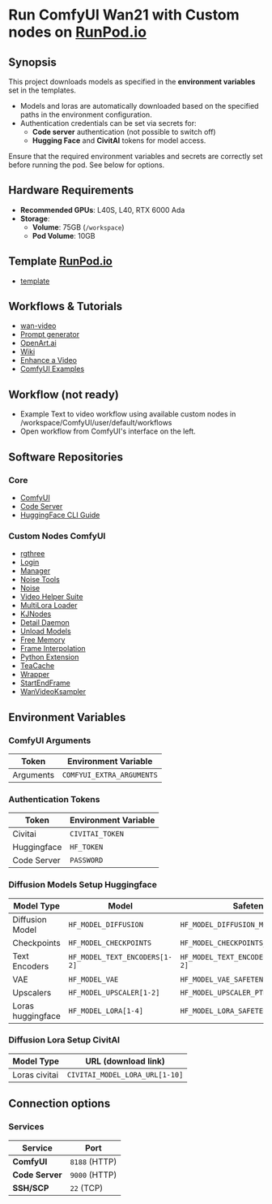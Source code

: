 # Run ComfyUI Wan21 with Custom nodes on [RunPod.io](https://runpod.io?ref=se4tkc5o)

## Synopsis

This project downloads models as specified in the **environment variables** set in the templates.  

- Models and loras are automatically downloaded based on the specified paths in the environment configuration.  
- Authentication credentials can be set via secrets for:  
  - **Code server** authentication (not possible to switch off) 
  - **Hugging Face** and **CivitAI** tokens for model access.  

Ensure that the required environment variables and secrets are correctly set before running the pod.
See below for options.

## Hardware Requirements  
 
- **Recommended GPUs**: L40S, L40, RTX 6000 Ada  
- **Storage**:  
  - **Volume**: 75GB (`/workspace`)  
  - **Pod Volume**: 10GB  

## Template [RunPod.io](https://runpod.io?ref=se4tkc5o)

- [template](https://runpod.io/console/deploy?template=9edjw7pg7h&ref=se4tkc5o)

## Workflows & Tutorials  

- [wan-video](https://wan.video/)
- [Prompt generator](https://wan21.net/prompt-generator)
- [OpenArt.ai](https://openart.ai/workflows/home?keyword=Wan)  
- [Wiki](https://comfyui-wiki.com/en/tutorial/advanced/wan21-video-model)
- [Enhance a Video](https://oahzxl.github.io/Enhance_A_Video/)  
- [ComfyUI Examples](https://comfyanonymous.github.io/ComfyUI_examples/wan/)

## Workflow (not ready)

- Example Text to video workflow using available custom nodes in /workspace/ComfyUI/user/default/workflows
- Open workflow from ComfyUI's interface on the left. 

## Software Repositories  

### Core  

- [ComfyUI](https://github.com/comfyanonymous/ComfyUI)  
- [Code Server](https://github.com/coder/code-server)  
- [HuggingFace CLI Guide](https://huggingface.co/docs/huggingface_hub/v0.27.0/guides/cli) 

### Custom Nodes ComfyUI 

- [rgthree](https://github.com/rgthree/rgthree-comfy)  
- [Login](https://github.com/liusida/ComfyUI-Login)  
- [Manager](https://github.com/ltdrdata/ComfyUI-Manager)  
- [Noise Tools](https://github.com/chrisgoringe/cg-noisetools)  
- [Noise](https://github.com/BlenderNeko/ComfyUI_Noise)  
- [Video Helper Suite](https://github.com/kosinkadink/ComfyUI-VideoHelperSuite)
- [MultiLora Loader](https://github.com/asdrabael/Hunyuan-Multi-Lora-Loader)  
- [KJNodes](https://github.com/kijai/ComfyUI-KJNodes)  
- [Detail Daemon](https://github.com/Jonseed/ComfyUI-Detail-Daemon)  
- [Unload Models](https://github.com/SeanScripts/ComfyUI-Unload-Model)  
- [Free Memory](https://github.com/ShmuelRonen/ComfyUI-FreeMemory)  
- [Frame Interpolation](https://github.com/Fannovel16/ComfyUI-Frame-Interpolation)
- [Python Extension](https://github.com/pydn/ComfyUI-to-Python-Extension)  
- [TeaCache](https://github.com/welltop-cn/ComfyUI-TeaCache)
- [Wrapper](https://github.com/kijai/ComfyUI-WanVideoWrapper)
- [StartEndFrame](https://github.com/Flow-two/ComfyUI-WanStartEndFramesNative)
- [WanVideoKsampler](https://github.com/ShmuelRonen/ComfyUI-WanVideoKsampler)

## Environment Variables  

### **ComfyUI Arguments**  

| Token        | Environment Variable     |
|--------------|--------------------------|
| Arguments    | `COMFYUI_EXTRA_ARGUMENTS`|

### **Authentication Tokens**  

| Token        | Environment Variable |
|--------------|----------------------|
| Civitai      | `CIVITAI_TOKEN`      |
| Huggingface  | `HF_TOKEN`           |
| Code Server  | `PASSWORD`           |

### **Diffusion Models Setup Huggingface**  

| Model Type        | Model                         | Safetensors                               |
|-------------------|-------------------------------|-------------------------------------------| 
| Diffusion Model   | `HF_MODEL_DIFFUSION`          | `HF_MODEL_DIFFUSION_MODELS_SAFETENSORS`   |
| Checkpoints       | `HF_MODEL_CHECKPOINTS`        | `HF_MODEL_CHECKPOINTS_SAFETENSORS`        |
| Text Encoders     | `HF_MODEL_TEXT_ENCODERS[1-2]` | `HF_MODEL_TEXT_ENCODERS_SAFETENSORS[1-2]` |
| VAE               | `HF_MODEL_VAE`                | `HF_MODEL_VAE_SAFETENSORS`                |
| Upscalers         | `HF_MODEL_UPSCALER[1-2]`      | `HF_MODEL_UPSCALER_PTH[1-2]`              |
| Loras huggingface | `HF_MODEL_LORA[1-4]`          | `HF_MODEL_LORA_SAFETENSORS[1-4]`          |

### **Diffusion Lora Setup CivitAI**  

| Model Type        | URL (download link)            |
|-------------------|--------------------------------|
| Loras civitai     | `CIVITAI_MODEL_LORA_URL[1-10]` |

## Connection options 

### Services

| Service         | Port          |
|-----------------|---------------| 
| **ComfyUI**     | `8188` (HTTP) |
| **Code Server** | `9000` (HTTP) |
| **SSH/SCP**     | `22`   (TCP)  |
 